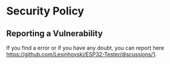 # Security Policy

## Reporting a Vulnerability

If you find a error or if you have any doubt, you can report here https://github.com/Lesinhovski/ESP32-Tester/discussions/1.
